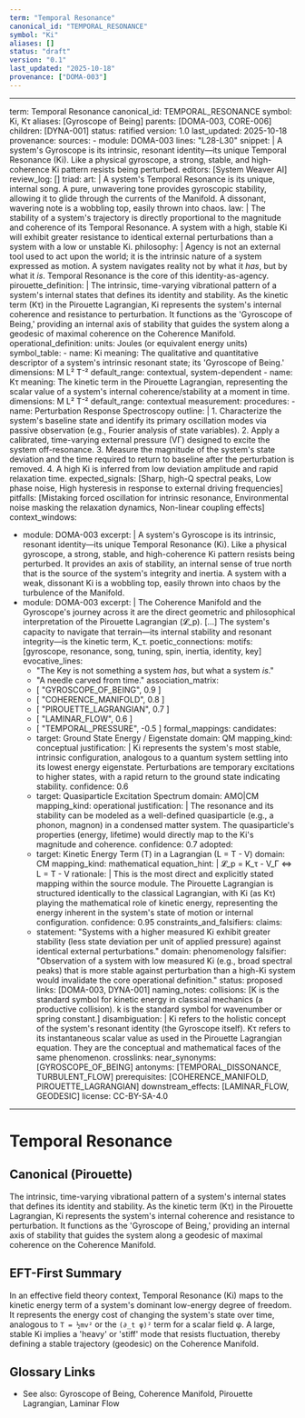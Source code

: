 ```yaml
---
term: "Temporal Resonance"
canonical_id: "TEMPORAL_RESONANCE"
symbol: "Ki"
aliases: []
status: "draft"
version: "0.1"
last_updated: "2025-10-18"
provenance: ["DOMA-003"]
---
```


---
term: Temporal Resonance
canonical_id: TEMPORAL_RESONANCE
symbol: Ki, Kτ
aliases: [Gyroscope of Being]
parents: [DOMA-003, CORE-006]
children: [DYNA-001]
status: ratified
version: 1.0
last_updated: 2025-10-18
provenance:
  sources:
    - module: DOMA-003
      lines: "L28-L30"
      snippet: |
        A system's Gyroscope is its intrinsic, resonant identity—its unique Temporal Resonance (Ki). Like a physical gyroscope, a strong, stable, and high-coherence Ki pattern resists being perturbed.
  editors: [System Weaver AI]
  review_log: []
triad:
  art: |
    A system's Temporal Resonance is its unique, internal song. A pure, unwavering tone provides gyroscopic stability, allowing it to glide through the currents of the Manifold. A dissonant, wavering note is a wobbling top, easily thrown into chaos.
  law: |
    The stability of a system's trajectory is directly proportional to the magnitude and coherence of its Temporal Resonance. A system with a high, stable Ki will exhibit greater resistance to identical external perturbations than a system with a low or unstable Ki.
  philosophy: |
    Agency is not an external tool used to act upon the world; it is the intrinsic nature of a system expressed as motion. A system navigates reality not by what it *has*, but by what it *is*. Temporal Resonance is the core of this identity-as-agency.
pirouette_definition: |
  The intrinsic, time-varying vibrational pattern of a system's internal states that defines its identity and stability. As the kinetic term (Kτ) in the Pirouette Lagrangian, Ki represents the system's internal coherence and resistance to perturbation. It functions as the 'Gyroscope of Being,' providing an internal axis of stability that guides the system along a geodesic of maximal coherence on the Coherence Manifold.
operational_definition:
  units: Joules (or equivalent energy units)
  symbol_table:
    - name: Ki
      meaning: The qualitative and quantitative descriptor of a system's intrinsic resonant state; its 'Gyroscope of Being.'
      dimensions: M L² T⁻²
      default_range: contextual, system-dependent
    - name: Kτ
      meaning: The kinetic term in the Pirouette Lagrangian, representing the scalar value of a system's internal coherence/stability at a moment in time.
      dimensions: M L² T⁻²
      default_range: contextual
  measurement:
    procedures:
      - name: Perturbation Response Spectroscopy
        outline: |
          1. Characterize the system's baseline state and identify its primary oscillation modes via passive observation (e.g., Fourier analysis of state variables).
          2. Apply a calibrated, time-varying external pressure (VΓ) designed to excite the system off-resonance.
          3. Measure the magnitude of the system's state deviation and the time required to return to baseline after the perturbation is removed.
          4. A high Ki is inferred from low deviation amplitude and rapid relaxation time.
        expected_signals: [Sharp, high-Q spectral peaks, Low phase noise, High hysteresis in response to external driving frequencies]
        pitfalls: [Mistaking forced oscillation for intrinsic resonance, Environmental noise masking the relaxation dynamics, Non-linear coupling effects]
context_windows:
  - module: DOMA-003
    excerpt: |
      A system's Gyroscope is its intrinsic, resonant identity—its unique Temporal Resonance (Ki). Like a physical gyroscope, a strong, stable, and high-coherence Ki pattern resists being perturbed. It provides an axis of stability, an internal sense of true north that is the source of the system's integrity and inertia. A system with a weak, dissonant Ki is a wobbling top, easily thrown into chaos by the turbulence of the Manifold.
  - module: DOMA-003
    excerpt: |
      The Coherence Manifold and the Gyroscope's journey across it are the direct geometric and philosophical interpretation of the Pirouette Lagrangian (𝓛_p). [...] The system's capacity to navigate that terrain—its internal stability and resonant integrity—is the kinetic term, K_τ.
poetic_connections:
  motifs: [gyroscope, resonance, song, tuning, spin, inertia, identity, key]
  evocative_lines:
    - "The Key is not something a system *has*, but what a system *is*."
    - "A needle carved from time."
  association_matrix:
    - [ "GYROSCOPE_OF_BEING", 0.9 ]
    - [ "COHERENCE_MANIFOLD", 0.8 ]
    - [ "PIROUETTE_LAGRANGIAN", 0.7 ]
    - [ "LAMINAR_FLOW", 0.6 ]
    - [ "TEMPORAL_PRESSURE", -0.5 ]
formal_mappings:
  candidates:
    - target: Ground State Energy / Eigenstate
      domain: QM
      mapping_kind: conceptual
      justification: |
        Ki represents the system's most stable, intrinsic configuration, analogous to a quantum system settling into its lowest energy eigenstate. Perturbations are temporary excitations to higher states, with a rapid return to the ground state indicating stability.
      confidence: 0.6
    - target: Quasiparticle Excitation Spectrum
      domain: AMO|CM
      mapping_kind: operational
      justification: |
        The resonance and its stability can be modeled as a well-defined quasiparticle (e.g., a phonon, magnon) in a condensed matter system. The quasiparticle's properties (energy, lifetime) would directly map to the Ki's magnitude and coherence.
      confidence: 0.7
  adopted:
    - target: Kinetic Energy Term (T) in a Lagrangian (L = T - V)
      domain: CM
      mapping_kind: mathematical
      equation_hint: |
        𝓛_p = K_τ - V_Γ  <=>  L = T - V
      rationale: |
        This is the most direct and explicitly stated mapping within the source module. The Pirouette Lagrangian is structured identically to the classical Lagrangian, with Ki (as Kτ) playing the mathematical role of kinetic energy, representing the energy inherent in the system's state of motion or internal configuration.
      confidence: 0.95
constraints_and_falsifiers:
  claims:
    - statement: "Systems with a higher measured Ki exhibit greater stability (less state deviation per unit of applied pressure) against identical external perturbations."
      domain: phenomenology
      falsifier: "Observation of a system with low measured Ki (e.g., broad spectral peaks) that is more stable against perturbation than a high-Ki system would invalidate the core operational definition."
      status: proposed
      links: [DOMA-003, DYNA-001]
naming_notes:
  collisions: [K is the standard symbol for kinetic energy in classical mechanics (a productive collision). k is the standard symbol for wavenumber or spring constant.]
  disambiguation: |
    Ki refers to the holistic concept of the system's resonant identity (the Gyroscope itself). Kτ refers to its instantaneous scalar value as used in the Pirouette Lagrangian equation. They are the conceptual and mathematical faces of the same phenomenon.
crosslinks:
  near_synonyms: [GYROSCOPE_OF_BEING]
  antonyms: [TEMPORAL_DISSONANCE, TURBULENT_FLOW]
  prerequisites: [COHERENCE_MANIFOLD, PIROUETTE_LAGRANGIAN]
  downstream_effects: [LAMINAR_FLOW, GEODESIC]
license: CC-BY-SA-4.0
---

# Temporal Resonance

## Canonical (Pirouette)
The intrinsic, time-varying vibrational pattern of a system's internal states that defines its identity and stability. As the kinetic term (Kτ) in the Pirouette Lagrangian, Ki represents the system's internal coherence and resistance to perturbation. It functions as the 'Gyroscope of Being,' providing an internal axis of stability that guides the system along a geodesic of maximal coherence on the Coherence Manifold.

## EFT-First Summary
In an effective field theory context, Temporal Resonance (Ki) maps to the kinetic energy term of a system's dominant low-energy degree of freedom. It represents the energy cost of changing the system's state over time, analogous to `T = ½mv²` or the `(∂_t φ)²` term for a scalar field φ. A large, stable Ki implies a 'heavy' or 'stiff' mode that resists fluctuation, thereby defining a stable trajectory (geodesic) on the Coherence Manifold.

## Glossary Links
- See also: Gyroscope of Being, Coherence Manifold, Pirouette Lagrangian, Laminar Flow